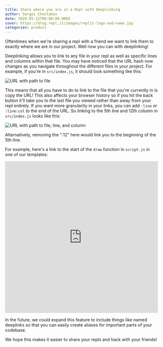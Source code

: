 ```yaml
---
title: Share where you are in a Repl with Deeplinking
author: Sergei Chestakov 
date: 2020-05-22T00:00:00.000Z
cover: https://blog.repl.it/images/replit-logo-and-name.jpg
categories: product
---
```


Oftentimes when we're sharing a repl with a friend we want to link them to exactly where we are in our project. Well now you can with deeplinking!

Deeplinking allows you to link to any file in your repl as well as specific lines and columns within that file.
You may have noticed that the URL hash now changes as you navigate throughout the different files in your project. For example, if you're in `src/index.js`, it should look something like this:

![URL with path to file](images/deeplinks/deeplink-to-file.png)

This means that all you have to do to link to the file that you're currently in is copy the URL!
This also affects your browser history so if you hit the back button it'll take you to the last file you viewed rather than away from your repl entirely.
If you want more granularity in your links, you can add `:line` or `:line:col` to the end of the URL. So linking to the 5th line and 12th column in `src/index.js` looks like this:

![URL with path to file, line, and column](images/deeplinks/deeplink-to-file-line-col.png)

Alternatively, removing the ":12" here would link you to the beginning of the 5th line.

For example, here's a link to the start of the `draw` function in `script.js` in one of our templates:
<iframe height="500px" width="100%" src="https://repl.it/@templates/p5js-Game-Starter?lite=true&embed=true&tab=code#script.js:7" scrolling="no" frameborder="no" allowtransparency="true" allowfullscreen="true" sandbox="allow-forms allow-pointer-lock allow-popups allow-same-origin allow-scripts allow-modals"></iframe>

In the future, we could expand this feature to include things like named deeplinks so that you can easily create aliases for important parts of your codebase.

We hope this makes it easier to share your repls and hack with your friends!